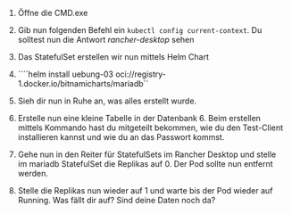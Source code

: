 1. Öffne die CMD.exe

2. Gib nun folgenden Befehl ein ```kubectl config current-context```. Du solltest nun die Antwort *rancher-desktop* sehen

3. Das StatefulSet erstellen wir nun mittels Helm Chart

4. ````helm install uebung-03 oci://registry-1.docker.io/bitnamicharts/mariadb``

5. Sieh dir nun in Ruhe an, was alles erstellt wurde.

6. Erstelle nun eine kleine Tabelle in der Datenbank
    6. Beim erstellen mittels Kommando hast du mitgeteilt bekommen, wie du den Test-Client installieren kannst und wie du an das Passwort kommst.

7. Gehe nun in den Reiter für StatefulSets im Rancher Desktop und stelle im mariadb StatefulSet die Replikas auf 0. Der Pod sollte nun entfernt werden.

8. Stelle die Replikas nun wieder auf 1 und warte bis der Pod wieder auf Running. Was fällt dir auf? Sind deine Daten noch da?

